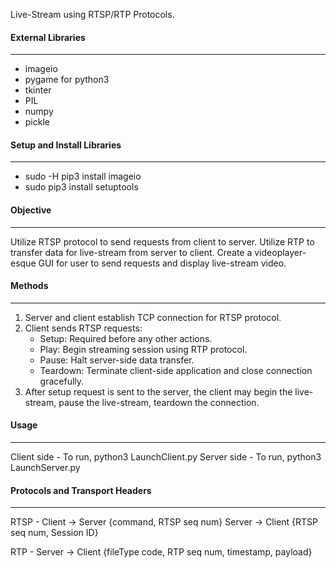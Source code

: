 Live-Stream using RTSP/RTP Protocols.

#### External Libraries
---
- imageio
- pygame for python3
- tkinter
- PIL
- numpy
- pickle

#### Setup and Install Libraries
---
- sudo -H pip3 install imageio
- sudo pip3 install setuptools

#### Objective
---
Utilize RTSP protocol to send requests from client to server. Utilize RTP to transfer data for live-stream from server to client. Create a videoplayer-esque GUI for user to send requests and display live-stream video.

#### Methods
---
1. Server and client establish TCP connection for RTSP protocol.
2. Client sends RTSP requests:
	- Setup: Required before any other actions.
	- Play: Begin streaming session using RTP protocol.
	- Pause: Halt server-side data transfer.
	- Teardown: Terminate client-side application and close connection gracefully.
3. After setup request is sent to the server, the client may begin the live-stream, pause the live-stream, teardown the connection.

#### Usage
---
Client side - To run, python3 LaunchClient.py <IP address> <RTSP Port> <RTP Port>
Server side - To run, python3 LaunchServer.py <RTSP Port>

#### Protocols and Transport Headers
---
RTSP - Client -> Server {command, RTSP seq num}
       Server -> Client {RTSP seq num, Session ID}

RTP  - Server -> Client {fileType code, RTP seq num, timestamp, payload}
